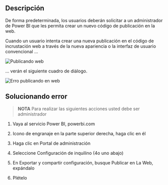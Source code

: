 ## Descripción

De forma predeterminada, los usuarios deberán solicitar a un administrador de Power BI que les permita crear un nuevo código de publicación en la web.

Cuando un usuario intenta crear una nueva publicación en el código de incrustación web a través de la nueva apariencia o la interfaz de usuario convencional ...

![Publicando web]()

... verán el siguiente cuadro de diálogo.

![Erro publicando en web]()

## Solucionando error

>**NOTA** Para realizar las siguientes acciones usted debe ser administrador

1. Vaya al servicio Power BI, powerbi.com

2. Icono de engranaje en la parte superior derecha, haga clic en él

3. Haga clic en Portal de administración

4. Seleccione Configuración de inquilino (4o uno abajo)

5. En Exportar y compartir configuración, busque Publicar en La Web, expándalo

6. Plételo